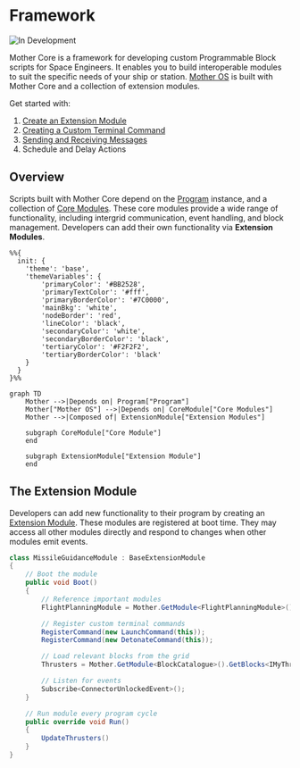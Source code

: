 # Framework
![In Development](https://img.shields.io/badge/In_Development-red)

Mother Core is a framework for developing custom Programmable Block scripts for Space Engineers. It enables you to build interoperable modules to suit the specific needs of your ship or station. [Mother OS](../IngameScript/IngameScript.md) is built with Mother Core and a collection of extension modules.

Get started with:

1. [Create an Extension Module](./Developer/ExtensionModules/ExtensionModules.md)
2. [Creating a Custom Terminal Command](./Developer/ExtensionModules/ExtensionModules.md#commands)
3. [Sending and Receiving Messages](./Developer/CoreModules/IntergridMessageService.md) 
4. Schedule and Delay Actions

## Overview

Scripts built with Mother Core depend on the [Program](https://github.com/malware-dev/MDK-SE/wiki/Sandbox.ModAPI.Ingame.MyGridProgram) instance, and a collection of [Core Modules](./Developer/CoreModules/CoreModules.md).  These core modules provide a wide range of functionality, including intergrid communication, event handling, and block management. Developers can add their own functionality via **Extension Modules**.

```mermaid
%%{
  init: {
    'theme': 'base',
    'themeVariables': {
        'primaryColor': '#BB2528',
        'primaryTextColor': '#fff',
        'primaryBorderColor': '#7C0000',
        'mainBkg': 'white',
        'nodeBorder': 'red',
        'lineColor': 'black',
        'secondaryColor': 'white',
        'secondaryBorderColor': 'black',
        'tertiaryColor': '#F2F2F2',
        'tertiaryBorderColor': 'black'
    }
  }
}%%

graph TD
    Mother -->|Depends on| Program["Program"]
    Mother["Mother OS"] -->|Depends on| CoreModule["Core Modules"]
    Mother -->|Composed of| ExtensionModule["Extension Modules"]

    subgraph CoreModule["Core Module"]
    end

    subgraph ExtensionModule["Extension Module"]
    end
```

## The Extension Module
Developers can add new functionality to their program by creating an [Extension Module](./Developer/ExtensionModules/ExtensionModules.md). These modules are registered at boot time. They may access all other modules directly and respond to changes when other modules emit events.

```csharp title="MissileGuidanceModule.cs"
class MissileGuidanceModule : BaseExtensionModule
{
    // Boot the module
    public void Boot()
    {
        // Reference important modules
        FlightPlanningModule = Mother.GetModule<FlightPlanningModule>();

        // Register custom terminal commands
        RegisterCommand(new LaunchCommand(this));
        RegisterCommand(new DetonateCommand(this));

        // Load relevant blocks from the grid
        Thrusters = Mother.GetModule<BlockCatalogue>().GetBlocks<IMyThrust>();

        // Listen for events
        Subscribe<ConnectorUnlockedEvent>();
    }

    // Run module every program cycle
    public override void Run()
    {
        UpdateThrusters()
    }
}
```
